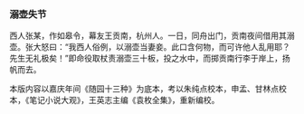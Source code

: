 <script type="text/javascript">
    var head = document.getElementsByTagName('head')[0];
    cssURL = '/public/article_1.css';
    linkTag = document.createElement('link');
    linkTag.href = cssURL;
    linkTag.setAttribute('type','text/css');
    linkTag.setAttribute('rel','stylesheet');
    head.appendChild(linkTag);
</script>
### 溺壶失节

西人张某，作如皋令，幕友王贡南，杭州人。一日，同舟出门，贡南夜间借用其溺壶。张大怒曰：“我西人俗例，以溺壶当妻妾。此口含何物，而可许他人乱用耶？先生无礼极矣！”即命役取杖责溺壶三十板，投之水中，而掷贡南行李于岸上，扬帆而去。

本版内容以嘉庆年间《随园十三种》为底本，考以朱纯点校本，申孟、甘林点校本，《笔记小说大观》，王英志主编《袁枚全集》，重新编校。